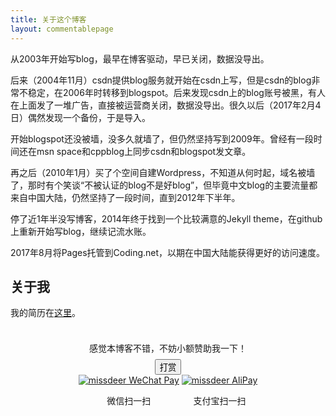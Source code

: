```yaml
---
title: 关于这个博客
layout: commentablepage
---
```


从2003年开始写blog，最早在博客驱动，早已关闭，数据没导出。

后来（2004年11月）csdn提供blog服务就开始在csdn上写，但是csdn的blog非常不稳定，在2006年时转移到blogspot。后来发现csdn上的blog账号被黑，有人在上面发了一堆广告，直接被运营商关闭，数据没导出。很久以后（2017年2月4日）偶然发现一个备份，于是导入。

开始blogspot还没被墙，没多久就墙了，但仍然坚持写到2009年。曾经有一段时间还在msn space和cppblog上同步csdn和blogspot发文章。

再之后（2010年1月）买了个空间自建Wordpress，不知道从何时起，域名被墙了，那时有个笑谈“不被认证的blog不是好blog”，但毕竟中文blog的主要流量都来自中国大陆，仍然坚持了一段时间，直到2012年下半年。

停了近1年半没写博客，2014年终于找到一个比较满意的Jekyll theme，在github上重新开始写blog，继续记流水账。

2017年8月将Pages托管到Coding.net，以期在中国大陆能获得更好的访问速度。

## 关于我

我的简历在[这里](https://resume.minidump.info/)。

<link rel="stylesheet" type="text/css" href="https://dn-istkani.qbox.me/css/pay.css">
<section class="read-more">
<div>
  <div style="padding: 10px 0; margin: 20px auto; width: 90%; text-align: center;">
    <div style="line-height:2.5;">感觉本博客不错，不妨小额赞助我一下！</div>
    <button id="rewardButton" disable="enable" onclick="var qr = document.getElementById('QR'); if (qr.style.display === 'none') {qr.style.display='block';} else {qr.style.display='none'}">
      <span>打赏</span>
    </button>
    <div id="QR" style="display: block;">
        <div id="wechat" style="display: inline-block">
          <a href="https://dn-istkani.qbox.me/assets/images/wepay.jpg" class="fancybox" rel="group">
          <img id="wechat_qr" src="https://dn-istkani.qbox.me/assets/images/wepay.jpg" alt="missdeer WeChat Pay">
          </a>
          <p>微信扫一扫</p>
        </div>
        <div id="wechat" style="display: inline-block">
          <a href="https://dn-istkani.qbox.me/assets/images/alipay.jpg" class="fancybox" rel="group">
          <img id="alipay_qr" src="https://dn-istkani.qbox.me/assets/images/alipay.jpg" alt="missdeer AliPay">
          </a>
          <p>支付宝扫一扫</p>
        </div>
    </div>
  </div>
</div>
</section>
